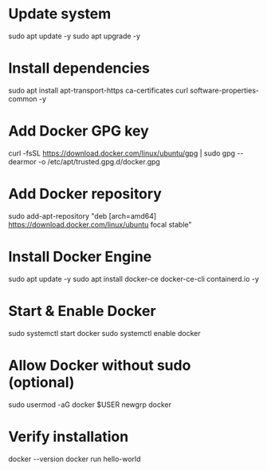 

# Update system
  sudo apt update -y
  sudo apt upgrade -y

# Install dependencies
  sudo apt install apt-transport-https ca-certificates curl software-properties-common -y

# Add Docker GPG key
  curl -fsSL https://download.docker.com/linux/ubuntu/gpg | sudo gpg --dearmor -o /etc/apt/trusted.gpg.d/docker.gpg

# Add Docker repository
  sudo add-apt-repository "deb [arch=amd64] https://download.docker.com/linux/ubuntu focal stable"

# Install Docker Engine
  sudo apt update -y
  sudo apt install docker-ce docker-ce-cli containerd.io -y

# Start & Enable Docker
  sudo systemctl start docker
  sudo systemctl enable docker

# Allow Docker without sudo (optional)
  sudo usermod -aG docker $USER
  newgrp docker

# Verify installation
  docker --version
  docker run hello-world

